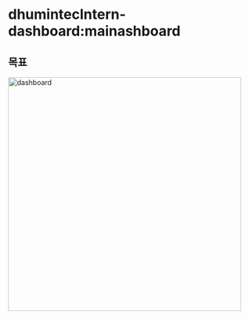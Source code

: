 # dhumintecIntern-dashboard:mainashboard

## 목표  
<img width="476" alt="dashboard" src="https://user-images.githubusercontent.com/63439911/124548705-0b73c180-de69-11eb-8022-446f569c890d.png">
